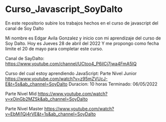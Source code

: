 # Curso_Javascript_SoyDalto
En este repositorio subire los trabajos hechos en el curso de javascript del canal de Soy Dalto

Mi nombre es Edgar Avila Gonzalez y inicio con mi aprendizaje del curso de Soy Dalto.
Hoy es Jueves 28 de abril del 2022
Y me propongo como fecha limite el 20 de mayo para completar este curso.

Canal de SayDalto:
https://www.youtube.com/channel/UCtoo4_P6ilCj7jwa4FmA5lQ

Curso del cual estoy aprendiendo JavaScript:
Parte Nivel Junior
https://www.youtube.com/watch?v=z95mZVUcJ-E&t=5s&ab_channel=SoyDalto
Duracion:
10 horas
Terminado:
06/05/2022

Parte Nivel Mid
https://www.youtube.com/watch?v=xOinGb2MZSk&ab_channel=SoyDalto

Parte Nivel Master
https://www.youtube.com/watch?v=EbMi1Qj4rVE&t=1s&ab_channel=SoyDalto
